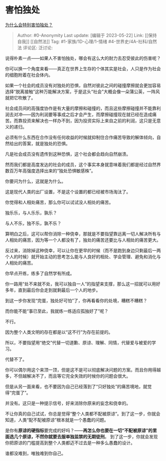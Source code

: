 # 害怕独处
[为什么会特别害怕独处？](https://www.zhihu.com/question/35858776/answer/3038573854)

> Author: #0-Anonymity
> Last update: [编辑于 2023-05-22]
> Link: [[保持自我]] [[自然法]]
> Tag: #1-家族/1D-心理/1-情绪 #4-世界史/4A-社科/自然法
> 评论区:
> 泛讨论:

说得朴素一点——如果人不害怕独处，哪会有这么大的耐力去忍受彼此的伤害呢？

你可以换一个角度来看——真正在世界上生存的个体其实是社会，人只是作为社会的细胞附着在社会体内。

如果一个社会的成员没有对独处的恐惧，自然对彼此之间的碰撞摩擦就会更加容易选择“脱离接触”这种万能解决方案，于是这头“社会”大概会像一朵蒲公英，一阵风就把它吹散了。

社会成员间的高强度协作是有大量的摩擦和碰撞的，而且这些摩擦碰撞并不能靠利润去对冲——因为利润要等事成之后才会产生，而摩擦碰撞现在就已经在造成痛苦。而靠投资来解决也一样办不到，因为投资实际上来自之前的利润，这只是无意义的递归。

必须有什么东西在合作没有任何收益的时候就抑制住合作痛苦导致的解体倾向，自然给出的答案，就是独处的恐惧。

凡是社会成员没有遗传到这种恐惧，这个社会都会趋向自然崩溃。

然而我们都是高度发达的社会的成员，这个事实本身就意味着我们都是经过自然界数百万年高强度选择出来的“独处恐惧敏感株”。

你要问为什么，这就是为什么。

这是现代人类的出厂设置，不是这个设置的都已经被市场淘汰了。

你觉得和人相处痛苦，那么你可以试试没人相处的痛苦。

独乐乐，与人乐乐，孰乐？

与人不乐，独不乐，孰不乐？

算明白之后，这可以帮你消除一种侥幸，那就是不要指望靠远离一切人解决所有与人相处的痛苦，因为等一个人都没有了，独处的痛苦还要比与人相处的痛苦更大。

反过来，消除掉这种侥幸，可以让你在更早的时候（而不是跑到身边只剩最后一两个人的时候）就开始主动的思考怎么能与人良好的相处、学会管理、避免和消化与人相处的痛苦。

你早点开练，练多了自然学有所成。

你一路用“处不来就不处，我可以独自一人”的指望来支撑，那么这一招就可以用好多年，直到最后你会走到就剩最后一个人的地步。

到这一步你发现“完蛋，独处好可怕”了，你再看看你的处境，糟糕不糟糕？

而你能不能“事已至此，我就练一练适应孤独好了”呢？

不行。

因为整个人类文明的存在都是以“这不行”为存在前提的。

所以，不要指望用“绝交”代替一切道歉、原谅、理解、同情，代替爱与被爱的学习。

代替不了。

你可以偶尔用这个来顶一顶，但是这不是可以彻底解决问题的方案。而且你用得越多，不但越解决不了，而且等它完全失效的时候你的问题会很大。

但是从另一面来看，也不要因为自己已经落到了“只好独处”的痛苦境地，就觉得“完蛋了”。

并没有。这只是一种提示信号，好来消除你原来的妄念和侥幸的。

不让你真的自己试试，你总是觉得“整个人类都不配被原谅”。到了这一步，你就会知道，人类“配不配被原谅”根本就是一个愚蠢的问题。

是你有**原谅的硬指标**要完成的好吗？——**再怎么你也要在一切“不配被原谅”的里面选几个原谅，不然你就要去服单独监禁的无期徒刑**。 到了这一步，你就会发现你把原谅的门槛提高到整个人类都迈不过去是一种多么愚蠢的设计。

谁都没难到，唯独难到你自己。
